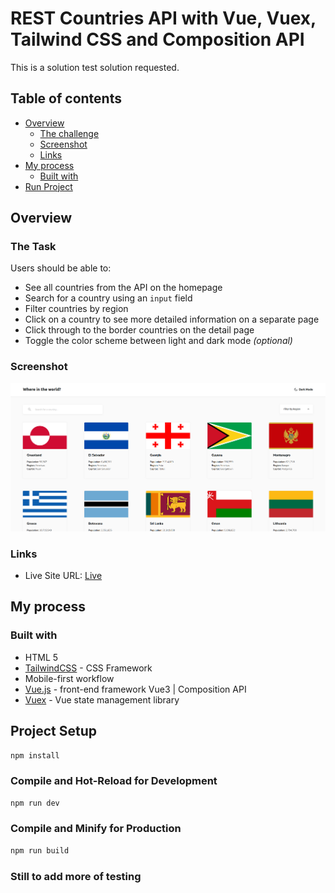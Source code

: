 #  REST Countries API with Vue, Vuex, Tailwind CSS and Composition API

This is a solution test  solution requested.

## Table of contents

- [Overview](#overview)
  - [The challenge](#the-challenge)
  - [Screenshot](#screenshot)
  - [Links](#links)
- [My process](#my-process)
  - [Built with](#built-with)
- [Run Project](#how-to-run-project)

## Overview

### The Task

Users should be able to:

- See all countries from the API on the homepage
- Search for a country using an `input` field
- Filter countries by region
- Click on a country to see more detailed information on a separate page
- Click through to the border countries on the detail page
- Toggle the color scheme between light and dark mode *(optional)*

### Screenshot

![](./screenshot.png)

### Links

- Live Site URL: [Live](https://symphonious-croquembouche-ca30a5.netlify.app/)

## My process

### Built with

- HTML 5
- [TailwindCSS](https://tailwindcss.com/) - CSS Framework
- Mobile-first workflow
- [Vue.js](https://vuejs.org/) - front-end framework Vue3 | Composition API
- [Vuex](https://vuex.vuejs.org/) - Vue  state management library

## Project Setup

```sh
npm install
```

### Compile and Hot-Reload for Development

```sh
npm run dev
```

### Compile and Minify for Production

```sh
npm run build
```

### Still to add more of testing
